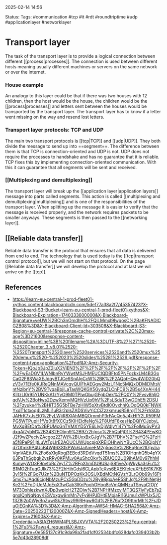 2025-02-14 14:56

Status:
Tags: #communication #tcp #it #rdt #roundtriptime #udp #applicationlayer #networklayer 

# Transport layer

The task of the transport layer is to provide a logical connection between different [[process|processes]]. The connection is used between different hosts meaning usually different machines or servers on the same network or over the internet. 

### House example
An analogy to this layer could be that if there was two houses with 12 children, then the host would be the house, the children would be the [[process|processes]] and letters sent between the houses would be transported by the transport layer. The transport layer has to know if a letter went missing on the way and resend lost letters.

### Transport layer protocols: TCP and UDP

The main two transport protocols is [[tcp|TCP]] and [[udp|UDP]]. They both divide the message to send up into ==segment==.
The difference between them is that TCP is connection-oriented and UDP is not. UDP does not require the processes to handshake and has no guarantee that it is reliable. TCP fixes this by implementing connection-oriented communication. With this it can guarantee that all segments will be sent and received. 

### [[Multiplexing and demultiplexing]]
The transport layer will break up the [[application layer|application layers]] message into parts called segments. This action is called [[multiplexing and demultiplexing|multiplexing]] and is one of the responsibilities of the transport layer. When splitting up the message it is easier to verify that the message is received properly, and the network requires packets to be smaller anyways. These segments is then passed to the [[networking layer]].

## [[Reliable data transfer]]

Reliable data transfer is the protocol that ensures that all data is delivered from end to end. The technology that is used today is the [[tcp|transport control protocol]], but we will not start on that protocol. On the page [[Reliable data transfer]] we will develop the protocol and at last we will arrive on the [[tcp]].






## References

- https://learn-eu-central-1-prod-fleet01-xythos.content.blackboardcdn.com/5def77a38a2f7/45357423?X-Blackboard-S3-Bucket=learn-eu-central-1-prod-fleet01-xythos&X-Blackboard-Expiration=1740333600000&X-Blackboard-Signature=veUW%2BCh3nOmdhH%2FQiLMmxI9IwgosC%2BaKFNADlCGZB08%3D&X-Blackboard-Client-Id=303508&X-Blackboard-S3-Region=eu-central-1&response-cache-control=private%2C%20max-age%3D21600&response-content-disposition=inline%3B%20filename%2A%3DUTF-8%27%271%2520-%2520Chapter_3_v8.01%2520-%2520Transport%2520layer%2520services%2520and%2520mux%2520demux%2520-%252023%2520slides%25281%2529.pdf&response-content-type=application%2Fpdf&X-Amz-Security-Token=IQoJb3JpZ2luX2VjEN3%2F%2F%2F%2F%2F%2F%2F%2F%2F%2FwEaDGV1LWNlbnRyYWwtMSJHMEUCIQDBFtq5PNFozkxLM4B3GoCaG2F8SWaXEJdqyBTJCe9SpAIgCcW%2BK%2F2AQotHQw4WiD20bQzV3v71Efe0KJReQNnMAVcqvQUIFhAEGgw2MzU1Njc5MjQxODMiDMtsVntNzibnY%2BV9TyqaBbjiLaTasWQKGX5GvdgZLCnFC9%2B5s4XnAH44KlItzLl0r95YUNKkA1zYyO9M0TPIwObujGFgbOek%2FQ0Y%2Fvsv8hljOqdVJy%2BoHws2DzwXemyMQHVzUp9hV%2FsLSduT3wGDhE5j2DSU%2Fzvuke4%2BHiT35G5bTBe7zHIW5pXtvBtdI0OvxhhKuOqQQ0kFNWKYxdT1ctxoq4LzMLi1uR3r2plsZADSVivYiCCjZzzkmrusR58rglT%2FrhSObJAHrK7xJsEI0%2FyLWjjR8XlAhMBQOrnmhP3rFAcQg5J4kHfY2LR59FMPG5WTPupH1fVq0t8fXCCz5KIHEIdfeNg%2F8UfdF8xesHpDQlYCJpbyLMvXgBEtDa%2BPUMcGnTVMXYD5YE6LIyDjWdlyYi47Y%2FolMuSvPV3dxqAi2ybM%2B34S2EOlqn9%2B9Zr2hlpsc%2FhQaPj01%2B434PEwKOJ2f9wZPecivZAcgoz2Z1Wj%2BUxxBxGJgV%2B7FDhV%2FseYQ%2FzHa5f8PeP91IjtLuVtTgLIrE2AOUCUWUpcpjqXREIOHhwNYBUcC%2BQipNYd7Ofmk9P4UcB4Wjt6XSfkPWc6JaAmeEM2g5qsGe%2BEqRne2II7gvlraVgnVAEttJ%2Fo6sXlgRbgj3EBcd3RDdVvqdT51ms%2B1OHqnhQ5b4pYX63PaThSgbgk2ysRRy0KPMLv0AuShcOkv%2BUQC2U09jhAM0v97hhMKunwyWO3F9pvtoRc7ey1Z%2BFpXhmDU9USajS8five7gWkyka3sEu%2B1MO2hTuqOJIk73%2F2hHihGdsl6CLApbTcXvs6EXEKfeIeuXFbE61K7KB3y15l%2FGo7U2n%2BuNTDPOzKk3OSUXBdMCtNGVzY3LrOOb99v16Ft5ms7nJAqd6cigNbMzuPCx5GaDDzu%2By9BjqxAeR5ShJg%2F9hiNetjHKe2%2FoDjUeMJoEqX3wGab3lKnPpohOHoq8cVmQMNzuTSnyaCfOjYM73OxhlezkwnXJDp3wpIcH2TZOlw%2B7NPHfMzcvjMT3QS7iyFyEb7s2gnxlQnNqNqvKESVxxgw9mMn7yFy9HPJDHtEMojaRl16Umu1xWPUx5JC13Z8j2p0WjyBpZuwiSkZ9twz99jRHgw6Gd%2FB76ufXO9ttnrMh%2FrJDuOjEGnKA%3D%3D&X-Amz-Algorithm=AWS4-HMAC-SHA256&X-Amz-Date=20250223T120000Z&X-Amz-SignedHeaders=host&X-Amz-Expires=21600&X-Amz-Credential=ASIAZH6WM4PLSBJXVVTA%2F20250223%2Feu-central-1%2Fs3%2Faws4_request&X-Amz-Signature=0e585137c91c9da98a2fad1df02534b4fc628dafc039403b2b5e7d43d28908df 